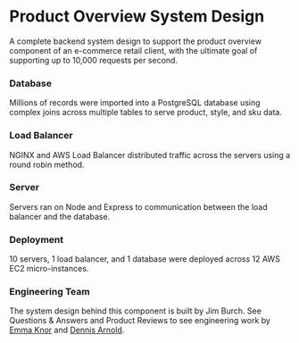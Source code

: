 # Product Overview System Design
A complete backend system design to support the product overview component of an e-commerce retail client, with the ultimate goal of supporting up to 10,000 requests per second.

### Database
Millions of records were imported into a PostgreSQL database using complex joins across multiple tables to serve product, style, and sku data.

### Load Balancer
NGINX and AWS Load Balancer distributed traffic across the servers using a round robin method.

### Server
Servers ran on Node and Express to communication between the load balancer and the database.

### Deployment
10 servers, 1 load balancer, and 1 database were deployed across 12 AWS EC2 micro-instances.

### Engineering Team
The system design behind this component is built by Jim Burch.
See Questions & Answers and Product Reviews to see engineering work by [Emma Knor](https://github.com/async-anonymous/qa-db/tree/2b186e94a19b130de5bf5ad7221f1eae331372e7) and [Dennis Arnold](https://github.com/async-anonymous/reviews-db/tree/fcdfe3d2dc492f59f982acae73a3b99bf4ed1a43).
